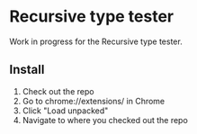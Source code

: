 # Recursive type tester

Work in progress for the Recursive type tester.

## Install

1. Check out the repo
2. Go to chrome://extensions/ in Chrome
3. Click "Load unpacked"
4. Navigate to where you checked out the repo

